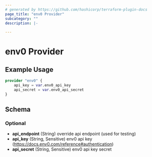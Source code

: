 ```yaml
---
# generated by https://github.com/hashicorp/terraform-plugin-docs
page_title: "env0 Provider"
subcategory: ""
description: |-
  
---
```


# env0 Provider



## Example Usage

```terraform
provider "env0" {
    api_key = var.env0_api_key
    api_secret = var.env0_api_secret
}
```

<!-- schema generated by tfplugindocs -->
## Schema

### Optional

- **api_endpoint** (String) override api endpoint (used for testing)
- **api_key** (String, Sensitive) env0 api key (https://docs.env0.com/reference#authentication)
- **api_secret** (String, Sensitive) env0 api key secret
